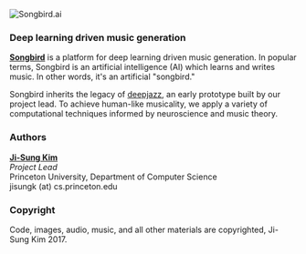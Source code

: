 ![Songbird.ai](https://cloud.githubusercontent.com/assets/9053987/18993326/97ddced4-86f0-11e6-8706-03df1fde5201.png)

### Deep learning driven music generation

[**Songbird**](http://songbird.ai) is a platform for deep learning driven music generation. In popular terms, Songbird is an artificial intelligence (AI) which learns and writes music. In other words, it's an artificial "songbird."

Songbird inherits the legacy of [deepjazz](http://deepjazz.io), an early prototype built by our project lead. To achieve human-like musicality, we apply a variety of computational techniques informed by neuroscience and music theory.  

### Authors

[**Ji-Sung Kim**](http://jisungkim.com)  
*Project Lead*  
Princeton University, Department of Computer Science  
jisungk (at) cs.princeton.edu  

### Copyright

Code, images, audio, music, and all other materials are copyrighted, Ji-Sung Kim 2017.